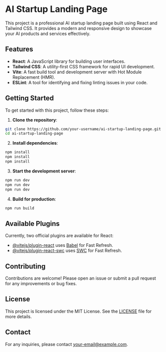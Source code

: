# AI Startup Landing Page

This project is a professional AI startup landing page built using React and Tailwind CSS. It provides a modern and responsive design to showcase your AI products and services effectively.

## Features

- **React**: A JavaScript library for building user interfaces.
- **Tailwind CSS**: A utility-first CSS framework for rapid UI development.
- **Vite**: A fast build tool and development server with Hot Module Replacement (HMR).
- **ESLint**: A tool for identifying and fixing linting issues in your code.

## Getting Started

To get started with this project, follow these steps:

1. **Clone the repository**:

```sh
git clone https://github.com/your-username/ai-startup-landing-page.git
cd ai-startup-landing-page
```

2. **Install dependencies**:

```sh
npm install
npm install
npm install
```

3. **Start the development server**:

```sh
npm run dev
npm run dev
npm run dev
```

4. **Build for production**:

```sh
npm run build
```

## Available Plugins

Currently, two official plugins are available for React:

- [@vitejs/plugin-react](https://github.com/vitejs/vite-plugin-react/blob/main/packages/plugin-react/README.md) uses [Babel](https://babeljs.io/) for Fast Refresh.
- [@vitejs/plugin-react-swc](https://github.com/vitejs/vite-plugin-react-swc) uses [SWC](https://swc.rs/) for Fast Refresh.

## Contributing

Contributions are welcome! Please open an issue or submit a pull request for any improvements or bug fixes.

## License

This project is licensed under the MIT License. See the [LICENSE](LICENSE) file for more details.

## Contact

For any inquiries, please contact [your-email@example.com](mailto:your-email@example.com).
